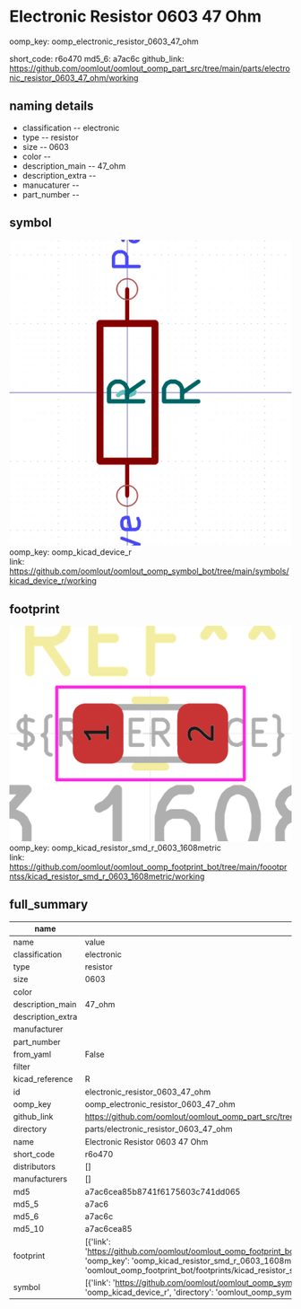 # Electronic Resistor 0603 47 Ohm
oomp_key: oomp_electronic_resistor_0603_47_ohm 


short_code: r6o470
md5_6: a7ac6c
github_link: https://github.com/oomlout/oomlout_oomp_part_src/tree/main/parts/electronic_resistor_0603_47_ohm/working
## naming details
* classification -- electronic
* type -- resistor
* size -- 0603
* color -- 
* description_main -- 47_ohm
* description_extra -- 
* manucaturer -- 
* part_number -- 



## symbol

![](symbol/0/working/working_600.png)  
oomp_key: oomp_kicad_device_r  
link: https://github.com/oomlout/oomlout_oomp_symbol_bot/tree/main/symbols/kicad_device_r/working  

## footprint

![](footprint/0/working/working_600.png)  
oomp_key: oomp_kicad_resistor_smd_r_0603_1608metric  
link: https://github.com/oomlout/oomlout_oomp_footprint_bot/tree/main/foootprntss/kicad_resistor_smd_r_0603_1608metric/working  

## full_summary
| name | value | 
| --- | --- | 
| name | value | 
| classification | electronic | 
| type | resistor | 
| size | 0603 | 
| color |  | 
| description_main | 47_ohm | 
| description_extra |  | 
| manufacturer |  | 
| part_number |  | 
| from_yaml | False | 
| filter |  | 
| kicad_reference | R | 
| id | electronic_resistor_0603_47_ohm | 
| oomp_key | oomp_electronic_resistor_0603_47_ohm | 
| github_link | https://github.com/oomlout/oomlout_oomp_part_src/tree/main/parts/electronic_resistor_0603_47_ohm/working | 
| directory | parts/electronic_resistor_0603_47_ohm | 
| name | Electronic Resistor 0603 47 Ohm | 
| short_code | r6o470 | 
| distributors | [] | 
| manufacturers | [] | 
| md5 | a7ac6cea85b8741f6175603c741dd065 | 
| md5_5 | a7ac6 | 
| md5_6 | a7ac6c | 
| md5_10 | a7ac6cea85 | 
| footprint | [{'link': 'https://github.com/oomlout/oomlout_oomp_footprint_bot/tree/main/foootprntss/kicad_resistor_smd_r_0603_1608metric', 'oomp_key': 'oomp_kicad_resistor_smd_r_0603_1608metric', 'directory': 'oomlout_oomp_footprint_bot/footprints/kicad_resistor_smd_r_0603_1608metric//working/working.kicad_mod'}] | 
| symbol | [{'link': 'https://github.com/oomlout/oomlout_oomp_symbol_bot/tree/main/symbols/kicad_device_r', 'oomp_key': 'oomp_kicad_device_r', 'directory': 'oomlout_oomp_symbol_bot/symbols/kicad_device_r//working/working.kicad_sym'}] | 
